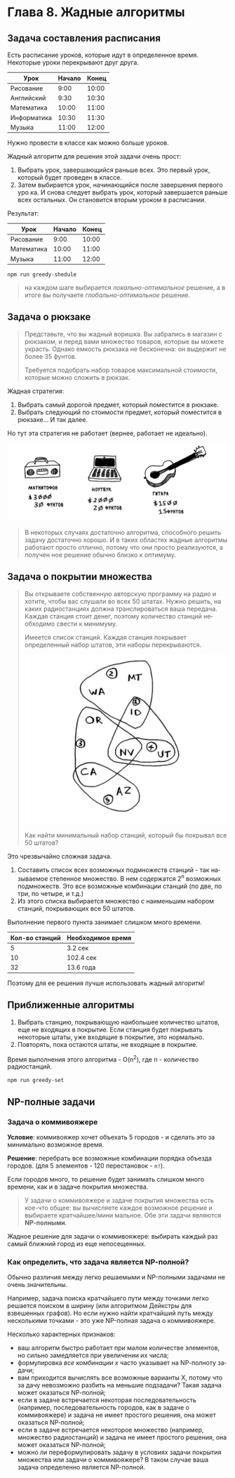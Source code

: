 # Глава 8. Жадные алгоритмы

## Задача составления расписания

Есть расписание уроков, которые идут в определенное время. Некоторые уроки перекрывают друг друга.

Урок|Начало|Конец
-|-|-
Рисование|9:00|10:00
Английский|9:30|10:30
Математика|10:00|11:00
Информатика|10:30|11:30
Музыка|11:00|12:00

Нужно провести в классе как можно больше уроков.

Жадный алгоритм для решения этой задачи очень прост:

1. Выбрать урок, завершающийся раньше всех. Это первый урок, который будет проведен в классе.
2. Затем выбирается урок, начинающийся после завершения первого уро­ ка. И снова следует выбрать урок, который завершается раньше всех остальных. Он становится вторым уроком в расписании.

Результат:

Урок|Начало|Конец
-|-|-
Рисование|9:00|10:00
Математика|10:00|11:00
Музыка|11:00|12:00

```
npm run greedy-shedule
```

> на каждом шаге выбирается *локально-оптимальное* решение,
> а в итоге вы получаете *глобально-оптимальное* решение.

## Задача о рюкзаке

> Представьте, что вы жадный воришка. Вы забрались в магазин с рюкзаком, и перед вами множество товаров, которые вы можете украсть. Однако емкость рюкзака не бесконечна: он выдержит не более 35 фунтов.
>
> Требуется подобрать набор то­варов максимальной стоимости, которые можно сложить в рюкзак.

Жадная стратегия:

1. Выбрать самый дорогой предмет, который поместится в рюкзаке.
2. Выбрать следующий по стоимости предмет, который поместится в рюк­заке... И так далее.

Но тут эта стратегия не работает (вернее, работает не идеально).

![](./goods.png)

> В некоторых случаях достаточно алгоритма, способного решить задачу достаточно хорошо. И в таких областях жадные алгоритмы работают просто отлично, потому что они просто реализуются, а получен­ ное решение обычно близко к оптимуму.

## Задача о покрытии множества

> Вы открываете собственную авторскую програм­му на радио и хотите, чтобы вас слушали во всех 50 штатах. Нужно решить, на каких радиостанци­ях должна транслироваться ваша передача. Каждая станция стоит денег, поэтому количество станций не­ обходимо свести к минимуму.
>
> Имеется список станций. Каждая станция покрывает определенный набор штатов, эти наборы пере­крываются.
>
> ![](./radio.png)
>
> Как найти минимальный набор станций, который бы покрывал все 50 шта­тов?

Это чрезвычайно сложная задача.

1. Составить список всех возможных подмножеств станций - так на­ зываемое степенное множество. В нем содержатся 2<sup>n</sup> возможных подмножеств. Это все возможные комбинации станций (по две, по три, по четыре, и т.д.)
2. Из этого списка выбирается множество с наименьшим набором станций, покрывающих все 50 штатов.

Выполнение первого пункта занимает слишком много времени.

Кол-во станций|Необходимое время
-|-
5|3.2 сек
10|102.4 сек
32|13.6 года

Поэтому для ее решения лучше использовать жадный алгоритм!

## Приближенные алгоритмы

1. Выбрать станцию, покрывающую наибольшее количество штатов, еще не входящих в покрытие. Если станция будет покрывать некоторые штаты, уже входящие в покрытие, это нормально.
2. Повторять, пока остаются штаты, не входящие в покрытие.

Время выполнения этого алгоритма - O(n<sup>2</sup>), где n - количество радиостанций.

```
npm run greedy-set
```

## NP-полные задачи

### Задача о коммивояжере

**Условие**: коммивояжер хочет объехать 5 городов - и сделать это за минимально возможное время.

**Решение**: перебрать все возможные комбинации порядка объезда городов. (для 5 элементов - 120 перестановок - `n!`).

Если городов много, то решение будет занимать слишком много времени, как и в задаче покрытия множества.

> У задачи о коммивояжере и задаче покрытия множества есть кое-что общее: вы вычисляете каждое возможное решение и выбираете кратчайшее/мини­ мальное. Обе эти задачи являются **NР-полными**.

Жадное решение для задачи о коммивояжере: выбирать каждый раз самый ближний город из еще непосещенных.

### Как определить, что задача является NР-полной?

Обычно различия между легко решаемыми и NP-полными задачами не очень значительны.

Например, задача поиска кратчайшего пути между точками легко решается поиском в ширину (или алгоритмом Дейкстры для взвешенных графов). Но если нужно найти кратчайший путь между несколькими точками - это уже NP-полная задача о коммивояжере.

Несколько характерных признаков:

* ваш алгоритм быстро работает при малом количестве элементов, но сильно замедляется при увеличении их числа;
* формулировка *все комбинации х* часто указывает на NР-полноту за­ дачи;
* вам приходится вычислять все возможные варианты Х, потому что за­ дачу невозможно разбить на меньшие подзадачи? Такая задача может оказаться NР-полной;
* если в задаче встречается некоторая последовательность (например, последовательность городов, как в задаче о коммивояжере) и задача не имеет простого решения, она может оказаться NР-полной;
* если в задаче встречается некоторое множество (например, множество радиостанций) и задача не имеет простого решения, она может оказаться NР-полной;
* можно ли переформулировать задачу в условиях задачи покрытия множества или задачи о коммивояжере? В таком случае ваша задача определенно является NР-полной.
